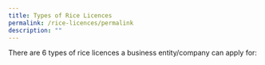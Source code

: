 ```yaml
---
title: Types of Rice Licences
permalink: /rice-licences/permalink
description: ""
---
```

There are 6 types of rice licences a business entity/company can apply for:
